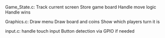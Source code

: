 Game_State.c:
Track current screen
Store game board
Handle move logic
Handle wins

Graphics.c:
Draw menu
Draw board and coins
Show which players turn it is

input.c:
handle touch input
Button detection via GPIO if needed

